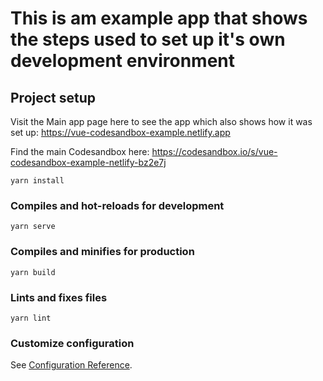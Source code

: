 # This is am example app that shows the steps used to set up it's own development environment

## Project setup

Visit the Main app page here to see the app which also shows how it was set up: https://vue-codesandbox-example.netlify.app

Find the main Codesandbox here: https://codesandbox.io/s/vue-codesandbox-example-netlify-bz2e7j

```
yarn install
```

### Compiles and hot-reloads for development

```
yarn serve
```

### Compiles and minifies for production

```
yarn build
```

### Lints and fixes files

```
yarn lint
```

### Customize configuration

See [Configuration Reference](https://cli.vuejs.org/config/).
